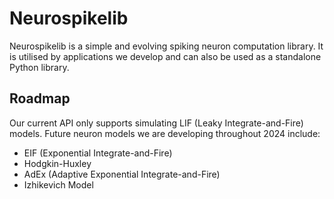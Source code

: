# Neurospikelib

Neurospikelib is a simple and evolving spiking neuron computation library. It is utilised by applications we develop and can also be used
as a standalone Python library. 

## Roadmap
Our current API only supports simulating LIF (Leaky Integrate-and-Fire) models. Future neuron models we are developing throughout 2024 include:
* EIF (Exponential Integrate-and-Fire)
* Hodgkin-Huxley
* AdEx (Adaptive Exponential Integrate-and-Fire)
* Izhikevich Model

